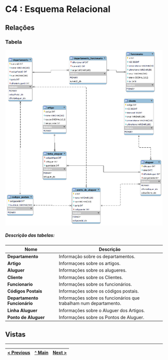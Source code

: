 # C4 : Esquema Relacional  <!-- omit in toc -->

## Relações

### Tabela


![Tabela](images/EsquemaTabelas2.png)


##### Descrição das tabelas: 

| **Nome** | **Descrição** |
| --- | --- |
| **Departamento** | Informação sobre os departamentos. | 
| **Artigo** | Informaçoes sobre os artigos. | 
| **Aluguer** | Informações sobre os alugueres. |
| **Cliente** |Informações sobre os Clientes. | 
| **Funcionario** |Informações sobre os funcionários. | 
| **Códigos Postais** |Informações sobre os códigos postais. | 
| **Departamento Funcionário** |Informações sobre os funcionários que trabalham num departamento. | 
| **Linha Aluguer** |Informações sobre o Aluguer dos Artigos. | 
| **Ponto de Aluguer** |Informações sobre os Pontos de Aluguer. | 
  



## Vistas


---
| [< Previous](rebd03.md) | [^ Main](https://github.com/tcm-sibd-g07/SIBD07/) | [Next >](rebd05.md) |
| :---------------------- | :------------------------------------------------------: | ------------------: |
 
